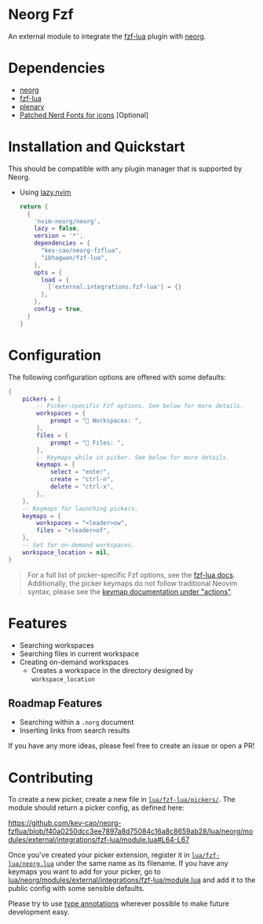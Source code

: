# Neorg Fzf
An external module to integrate the [fzf-lua](https://github.com/ibhagwan/fzf-lua) plugin with [neorg](https://github.com/nvim-neorg/neorg).

# Dependencies
- [neorg](https://github.com/nvim-neorg/neorg)
- [fzf-lua](https://github.com/ibhagwan/fzf-lua) 
- [plenary](https://github.com/nvim-lua/plenary.nvim)
- [Patched Nerd Fonts for icons](https://nerdfonts.com) [Optional]

# Installation and Quickstart
This should be compatible with any plugin manager that is supported by Neorg.

- Using [lazy.nvim](https://github.com/folke/lazy.nvim)  
  ```lua
  return {
    {
      'nvim-neorg/neorg',
      lazy = false,
      version = '*',
      dependencies = {
        "kev-cao/neorg-fzflua",
        "ibhagwan/fzf-lua",
      },
      opts = {
        load = {
          ['external.integrations.fzf-lua'] = {}
        },
      },
      config = true,
    }
  }
  ```

# Configuration
The following configuration options are offered with some defaults:

```lua
{
    pickers = {
        -- Picker-specific Fzf options. See below for more details.
        workspaces = {
            prompt = " Workspaces: ",
        },
        files = {
            prompt = " Files: ",
        },
        -- Keymaps while in picker. See below for more details.
        keymaps = {
            select = "enter",
            create = "ctrl-n",
            delete = "ctrl-x",
        },
    },
    -- Keymaps for launching pickers.
    keymaps = {
        workspaces = "<leader>ow",
        files = "<leader>of",
    },
    -- Set for on-demand workspaces.
    workspace_location = nil,
}
```
> For a full list of picker-specific Fzf options, see the [fzf-lua docs](https://github.com/ibhagwan/fzf-lua/wiki/Advanced#api-basics-fzf_exec).
> Additionally, the picker keymaps do not follow traditional Neovim syntax, please see the [keymap documentation under "actions"](https://github.com/ibhagwan/fzf-lua/wiki/Advanced#api-basics-fzf_exec).

# Features

- Searching workspaces
- Searching files in current workspace
- Creating on-demand workspaces
  - Creates a workspace in the directory designed by `workspace_location`
 
## Roadmap Features
- Searching within a `.norg` document
- Inserting links from search results

If you have any more ideas, please feel free to create an issue or open a PR!

# Contributing

To create a new picker, create a new file in [`lua/fzf-lua/pickers/`](lua/fzf-lua/pickers). The module should return a picker config, as defined here:

https://github.com/kev-cao/neorg-fzflua/blob/f40a0250dcc3ee7897a8d75084c16a8c8659ab28/lua/neorg/modules/external/integrations/fzf-lua/module.lua#L64-L67

Once you've created your picker extension, register it in [`lua/fzf-lua/neorg.lua`](lua/fzf-lua/neorg.lua) under the same name as its filename. If you have any keymaps you want to add for your picker, go to [lua/neorg/modules/external/integrations/fzf-lua/module.lua](lua/neorg/modules/external/integrations/fzf-lua/module.lua#L25-L62) and add it to the public config with some sensible defaults.

Please try to use [type annotations](https://luals.github.io/wiki/annotations/) wherever possible to make future development easy.
